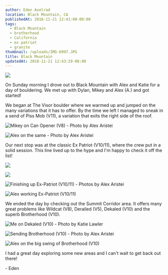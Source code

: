 ```yaml
---
author: Eden Axelrad
location: Black Mountain, CA
publishedAt: 2018-11-21 12:41:00-08:00
tags:
  - Black Mountain
  - brotherhood
  - California
  - ex patriot
  - granite
thumbnail: /uploads/IMG-6997.JPG
title: Black Mountain
updatedAt: 2018-11-21 12:43:29-08:00
---
```


![](/uploads/IMG-6997.JPG)

On Sunday morning I drove out to Black Mountain with Alex and Katie for a day of bouldering. We met up with Dylan, Mikey and Alex (A.) and got started!

We began at The Visor boulder where we warmed up and jumped on the many variations that it has to offer. By the time we left I managed to sneak in a send of Piss Mob (V11), a variation that exits the right side of the roof.

![Mikey on Can Opener (V8) - Photo by Alex Aristei](/uploads/Bishop_11_03_18_00038.jpg)

![Alex on the same - Photo by Alex Aristei](/uploads/Bishop_11_03_18_00035.jpg)

Our next stop was at the classic Ex Patriot (V10/11), where the crew put in a solid session. This line lived up to the hype and I'm happy to check it off the list!

![](/uploads/Bishop_11_03_18_00060.jpg)

![](/uploads/Bishop_11_03_18_00063.jpg)

![Finishing up Ex-Patriot (V10/11) - Photos by Alex Aristei](/uploads/Bishop_11_03_18_00068.jpg)

![Alex working Ex-Patriot (V10/11)](/uploads/IMG-6970.JPG)

We ended the day by checking out the Summit Corridor area. It offers many great problems like Wildcat (V8), Derailed (V5), Dekaled (V10) and the superb Brotherhood (V10).

![Me on Dekaled (V10) - Photo by Katie Lawler](/uploads/IMG-6987.JPG)

![Sending Brotherhood (V10) - Photo by Alex Aristei](/uploads/Bishop_11_03_18_00330%202.jpg)

![Alex on the big swing of Brotherhood (V10)](/uploads/IMG-6999.JPG)

I had a great day exploring some new areas and I can't wait to get back out there!

\- Eden
